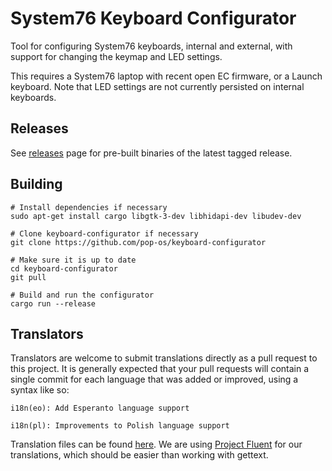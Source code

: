 # System76 Keyboard Configurator

Tool for configuring System76 keyboards, internal and external, with support for changing the keymap and LED settings.

This requires a System76 laptop with recent open EC firmware, or a Launch keyboard. Note that LED settings are not currently persisted on internal keyboards.


## Releases
See [releases](https://github.com/pop-os/keyboard-configurator/releases) page for pre-built binaries of the latest tagged release.


## Building

```
# Install dependencies if necessary
sudo apt-get install cargo libgtk-3-dev libhidapi-dev libudev-dev

# Clone keyboard-configurator if necessary
git clone https://github.com/pop-os/keyboard-configurator

# Make sure it is up to date
cd keyboard-configurator
git pull

# Build and run the configurator
cargo run --release
```

## Translators

Translators are welcome to submit translations directly as a pull request to this project. It is generally expected that your pull requests will contain a single commit for each language that was added or improved, using a syntax like so:

```
i18n(eo): Add Esperanto language support
```

```
i18n(pl): Improvements to Polish language support
```

Translation files can be found [here](./i18n/). We are using [Project Fluent](https://projectfluent.org) for our translations, which should be easier than working with gettext.
